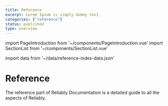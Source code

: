 ```yaml
---
title: Reference
excerpt: Lorem Ipsum is simply dummy text.
categories: ["reference"]
status: published
type: overview
---
```

import PageIntroduction from '~/components/PageIntroduction.vue'
import SectionList from '~/components/SectionList.vue'

import data from '~/data/reference-index-data.json'

# Reference

<PageIntroduction>
  The reference part of Reliably Documentation is a detailed guide to all the aspects of Reliably.
</PageIntroduction>

<SectionList
    title="CLI"
    categoryName="cli"
    description="Complete reference guide for the Reliably CLI"
    link="/reference/cli/"
    :list="data.cli.links"
/>

<SectionList
    title="How it works"
    categoryName="how-it-works"
    description="Discover how Reliably helps you surface potential reliability weaknesses in your Kubernetes manifests."
    link="/reference/how-it-works"
    :list="data['how-it-works'].links"
/>
